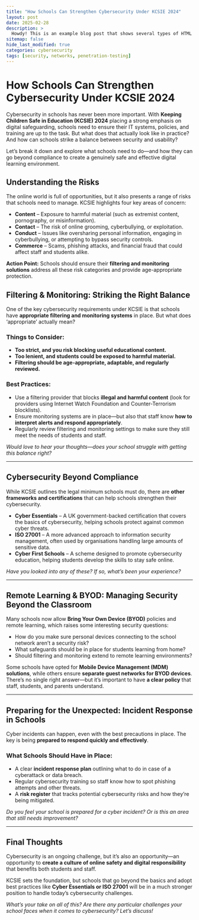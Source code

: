 ```yaml
---
title: "How Schools Can Strengthen Cybersecurity Under KCSIE 2024"
layout: post
date: 2025-02-28
description: >
  Howdy! This is an example blog post that shows several types of HTML content supported in this theme.
sitemap: false
hide_last_modified: true
categories: cybersecurity
tags: [security, networks, penetration-testing]
---
```


# **How Schools Can Strengthen Cybersecurity Under KCSIE 2024**

Cybersecurity in schools has never been more important. With **Keeping Children Safe in Education (KCSIE) 2024** placing a strong emphasis on digital safeguarding, schools need to ensure their IT systems, policies, and training are up to the task. But what does that actually look like in practice? And how can schools strike a balance between security and usability?

Let’s break it down and explore what schools need to do—and how they can go beyond compliance to create a genuinely safe and effective digital learning environment.



## **Understanding the Risks**

The online world is full of opportunities, but it also presents a range of risks that schools need to manage. KCSIE highlights four key areas of concern:

- **Content** – Exposure to harmful material (such as extremist content, pornography, or misinformation).
- **Contact** – The risk of online grooming, cyberbullying, or exploitation.
- **Conduct** – Issues like oversharing personal information, engaging in cyberbullying, or attempting to bypass security controls.
- **Commerce** – Scams, phishing attacks, and financial fraud that could affect staff and students alike.

**Action Point:** Schools should ensure their **filtering and monitoring solutions** address all these risk categories and provide age-appropriate protection.



## **Filtering & Monitoring: Striking the Right Balance**

One of the key cybersecurity requirements under KCSIE is that schools have **appropriate filtering and monitoring systems** in place. But what does ‘appropriate’ actually mean?

### **Things to Consider:**

- **Too strict, and you risk blocking useful educational content.**
- **Too lenient, and students could be exposed to harmful material.**
- **Filtering should be age-appropriate, adaptable, and regularly reviewed.**

### **Best Practices:**

- Use a filtering provider that blocks **illegal and harmful content** (look for providers using Internet Watch Foundation and Counter-Terrorism blocklists).
- Ensure monitoring systems are in place—but also that staff know **how to interpret alerts and respond appropriately**.
- Regularly review filtering and monitoring settings to make sure they still meet the needs of students and staff.

*Would love to hear your thoughts—does your school struggle with getting this balance right?*

---

## **Cybersecurity Beyond Compliance**

While KCSIE outlines the legal minimum schools must do, there are **other frameworks and certifications** that can help schools strengthen their cybersecurity.

- **Cyber Essentials** – A UK government-backed certification that covers the basics of cybersecurity, helping schools protect against common cyber threats.
- **ISO 27001** – A more advanced approach to information security management, often used by organisations handling large amounts of sensitive data.
- **Cyber First Schools** – A scheme designed to promote cybersecurity education, helping students develop the skills to stay safe online.

*Have you looked into any of these? If so, what’s been your experience?*

---

## **Remote Learning & BYOD: Managing Security Beyond the Classroom**

Many schools now allow **Bring Your Own Device (BYOD)** policies and remote learning, which raises some interesting security questions:

- How do you make sure personal devices connecting to the school network aren’t a security risk?
- What safeguards should be in place for students learning from home?
- Should filtering and monitoring extend to remote learning environments?

Some schools have opted for **Mobile Device Management (MDM) solutions**, while others ensure **separate guest networks for BYOD devices**. There’s no single right answer—but it’s important to have **a clear policy** that staff, students, and parents understand.

---

## **Preparing for the Unexpected: Incident Response in Schools**

Cyber incidents can happen, even with the best precautions in place. The key is being **prepared to respond quickly and effectively**.

### **What Schools Should Have in Place:**

- A clear **incident response plan** outlining what to do in case of a cyberattack or data breach.
- Regular cybersecurity training so staff know how to spot phishing attempts and other threats.
- A **risk register** that tracks potential cybersecurity risks and how they’re being mitigated.

*Do you feel your school is prepared for a cyber incident? Or is this an area that still needs improvement?*

---

## **Final Thoughts**

Cybersecurity is an ongoing challenge, but it’s also an opportunity—an opportunity to **create a culture of online safety and digital responsibility** that benefits both students and staff.

KCSIE sets the foundation, but schools that go beyond the basics and adopt best practices like **Cyber Essentials or ISO 27001** will be in a much stronger position to handle today’s cybersecurity challenges.

*What’s your take on all of this? Are there any particular challenges your school faces when it comes to cybersecurity? Let’s discuss!*
